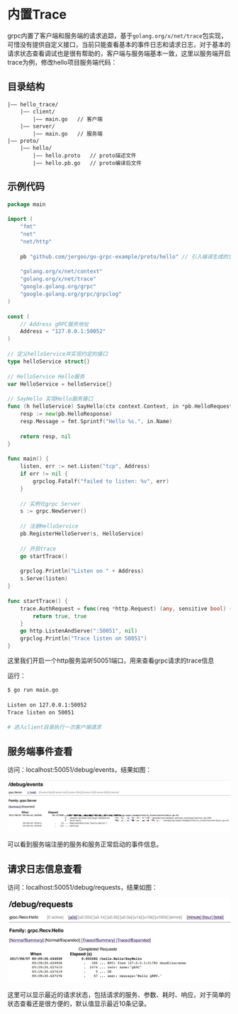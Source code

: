 # 内置Trace

grpc内置了客户端和服务端的请求追踪，基于`golang.org/x/net/trace`包实现，可惜没有提供自定义接口，当前只能查看基本的事件日志和请求日志，对于基本的请求状态查看调试也是很有帮助的，客户端与服务端基本一致，这里以服务端开启trace为例，修改hello项目服务端代码：

## 目录结构

```
|—— hello_trace/
	|—— client/
    	|—— main.go   // 客户端
	|—— server/
    	|—— main.go   // 服务端
|—— proto/
	|—— hello/
		|—— hello.proto   // proto描述文件
		|—— hello.pb.go   // proto编译后文件
```

## 示例代码

```go
package main

import (
	"fmt"
	"net"
	"net/http"

	pb "github.com/jergoo/go-grpc-example/proto/hello" // 引入编译生成的包

	"golang.org/x/net/context"
	"golang.org/x/net/trace"
	"google.golang.org/grpc"
	"google.golang.org/grpc/grpclog"
)

const (
	// Address gRPC服务地址
	Address = "127.0.0.1:50052"
)

// 定义helloService并实现约定的接口
type helloService struct{}

// HelloService Hello服务
var HelloService = helloService{}

// SayHello 实现Hello服务接口
func (h helloService) SayHello(ctx context.Context, in *pb.HelloRequest) (*pb.HelloResponse, error) {
	resp := new(pb.HelloResponse)
	resp.Message = fmt.Sprintf("Hello %s.", in.Name)

	return resp, nil
}

func main() {
	listen, err := net.Listen("tcp", Address)
	if err != nil {
		grpclog.Fatalf("failed to listen: %v", err)
	}

	// 实例化grpc Server
	s := grpc.NewServer()

	// 注册HelloService
	pb.RegisterHelloServer(s, HelloService)

	// 开启trace
	go startTrace()

	grpclog.Println("Listen on " + Address)
	s.Serve(listen)
}

func startTrace() {
	trace.AuthRequest = func(req *http.Request) (any, sensitive bool) {
		return true, true
	}
	go http.ListenAndServe(":50051", nil)
	grpclog.Println("Trace listen on 50051")
}
```
这里我们开启一个http服务监听50051端口，用来查看grpc请求的trace信息

运行：

```sh
$ go run main.go

Listen on 127.0.0.1:50052                                                       
Trace listen on 50051

# 进入client目录执行一次客户端请求     
```


## 服务端事件查看

访问：localhost:50051/debug/events，结果如图：

![](/assets/grpc_trace_events.jpg)

可以看到服务端注册的服务和服务正常启动的事件信息。


## 请求日志信息查看

访问：localhost:50051/debug/requests，结果如图：

![](/assets/grpc_trace_requests.jpg)

这里可以显示最近的请求状态，包括请求的服务、参数、耗时、响应，对于简单的状态查看还是很方便的，默认值显示最近10条记录。
